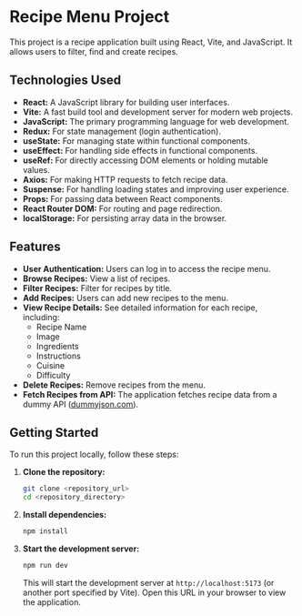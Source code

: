 # Recipe Menu Project

This project is a recipe application built using React, Vite, and JavaScript. It allows users to filter, find and create recipes.

## Technologies Used

*   **React:** A JavaScript library for building user interfaces.
*   **Vite:** A fast build tool and development server for modern web projects.
*   **JavaScript:** The primary programming language for web development.
*   **Redux:** For state management (login authentication).
*   **useState:** For managing state within functional components.
*   **useEffect:** For handling side effects in functional components.
*   **useRef:** For directly accessing DOM elements or holding mutable values.
*   **Axios:** For making HTTP requests to fetch recipe data.
*   **Suspense:** For handling loading states and improving user experience.
*   **Props:** For passing data between React components.
*   **React Router DOM:** For routing and page redirection.
*   **localStorage:** For persisting array data in the browser.

## Features

*   **User Authentication:**  Users can log in to access the recipe menu.
*   **Browse Recipes:** View a list of recipes.
*   **Filter Recipes:** Filter for recipes by title.
*   **Add Recipes:** Users can add new recipes to the menu.
*   **View Recipe Details:** See detailed information for each recipe, including:
    *   Recipe Name
    *   Image
    *   Ingredients
    *   Instructions
    *   Cuisine
    *   Difficulty
*   **Delete Recipes:** Remove recipes from the menu.
*   **Fetch Recipes from API:**  The application fetches recipe data from a dummy API ([dummyjson.com](https://dummyjson.com/)).

## Getting Started

To run this project locally, follow these steps:

1.  **Clone the repository:**
    ```bash
    git clone <repository_url>
    cd <repository_directory>
    ```

2.  **Install dependencies:**
    ```bash
    npm install
    ```

3.  **Start the development server:**
    ```bash
    npm run dev
    ```

    This will start the development server at `http://localhost:5173` (or another port specified by Vite). Open this URL in your browser to view the application.
